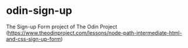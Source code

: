 # odin-sign-up
The Sign-up Form project of The Odin Project (https://www.theodinproject.com/lessons/node-path-intermediate-html-and-css-sign-up-form)
